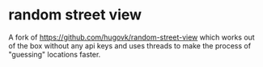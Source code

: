 # random street view
A fork of https://github.com/hugovk/random-street-view which works out of the box without any api keys and uses threads to make the process of "guessing" locations faster.